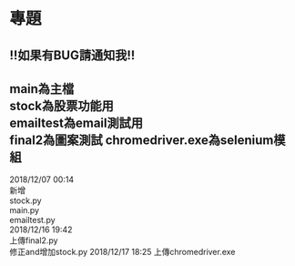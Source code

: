 # 專題
!!如果有BUG請通知我!!      
-------
main為主檔      
stock為股票功能用      
emailtest為email測試用      
final2為圖案測試
chromedriver.exe為selenium模組
-------
2018/12/07   00:14      
新增      
stock.py      
main.py     
emailtest.py          
2018/12/16   19:42      
上傳final2.py     
修正and增加stock.py
2018/12/17   18:25
上傳chromedriver.exe
